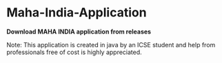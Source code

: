 # Maha-India-Application


**Download MAHA INDIA application from releases**


Note: This application is created in java by an ICSE student and help from professionals free of cost is highly appreciated.
